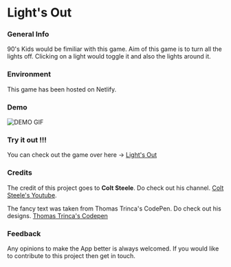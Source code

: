 # Light's Out

### General Info

90's Kids would be fimiliar with this game. Aim of this game is to turn all the lights off. Clicking on a light would toggle it and also the lights around it.

### Environment

This game has been hosted on Netlify.

### Demo

![DEMO GIF](https://github.com/prithviBytes/lights-out/blob/main/lights's%20out.gif?raw=true)

### Try it out !!!

You can check out the game over here -> <a href="https://lightsoutt.netlify.app/">Light's Out</a>

### Credits

The credit of this project goes to **Colt Steele**. Do check out his channel. <a href="https://www.youtube.com/channel/UCrqAGUPPMOdo0jfQ6grikZw">Colt Steele's Youtube</a>.

The fancy text was taken from Thomas Trinca's CodePen. Do check out his designs. <a href="https://codepen.io/Trinca">Thomas Trinca's Codepen</a> 

### Feedback

Any opinions to make the App better is always welcomed. If you would like to contribute to this project then get in touch.
